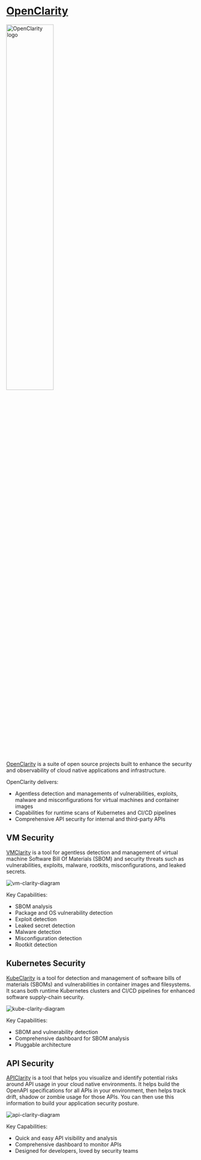 
# [OpenClarity](https://openclarity.io)


<picture>
  <source media="(prefers-color-scheme: dark)" srcset="https://docs.openclarity.io/img/footer-logos/OC_logo_H_1C_white.svg">
  <source media="(prefers-color-scheme: light)" srcset="https://docs.openclarity.io/img/color-logo/logo.svg">
  <img alt="OpenClarity logo" src="https://docs.openclarity.io/img/color-logo/logo.svg" width="50%">
</picture>

[OpenClarity](https://openclarity.io) is a suite of open source projects built to enhance the security and observability of cloud native applications and infrastructure.

OpenClarity delivers:

- Agentless detection and managements of vulnerabilities, exploits, malware and misconfigurations for virtual machines and container images
- Capabilities for runtime scans of Kubernetes and CI/CD pipelines
- Comprehensive API security for internal and third-party APIs


## VM Security

[VMClarity](https://github.com/openclarity/vmclarity) is a tool for agentless detection and management of virtual machine Software Bill Of Materials (SBOM) and security threats such as vulnerabilities, exploits, malware, rootkits, misconfigurations, and leaked secrets.

![vm-clarity-diagram](img/vm-clarity-diagram.webp)

Key Capabilities:

- SBOM analysis
- Package and OS vulnerability detection
- Exploit detection
- Leaked secret detection
- Malware detection
- Misconfiguration detection
- Rootkit detection

## Kubernetes Security

[KubeClarity](https://github.com/openclarity/kubeclarity) is a tool for detection and management of software bills of materials (SBOMs) and vulnerabilities in container images and filesystems. It scans both runtime Kubernetes clusters and CI/CD pipelines for enhanced software supply-chain security.

![kube-clarity-diagram](img/kube-clarity-diagram.webp)

Key Capabilities:

- SBOM and vulnerability detection
- Comprehensive dashboard for SBOM analysis
- Pluggable architecture

## API Security

[APIClarity](https://github.com/openclarity/apiclarity) is a tool that helps you visualize and identify potential risks around API usage in your cloud native environments. It helps build the OpenAPI specifications for all APIs in your environment, then helps track drift, shadow or zombie usage for those APIs. You can then use this information to build your application security posture.

![api-clarity-diagram](img/apiclarity-docs-diagram.jpeg)

Key Capabilities:

- Quick and easy API visibility and analysis
- Comprehensive dashboard to monitor APIs
- Designed for developers, loved by security teams
